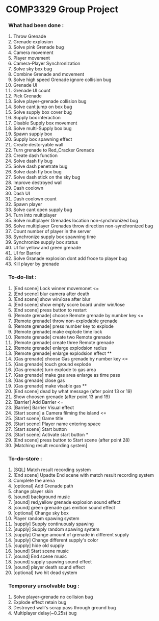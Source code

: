 # COMP3329 Group Project
### &nbsp;&nbsp;What had been done :
1. Throw Grenade 
2. Grenade explosion
3. Solve pink Grenade bug
4. Camera movement
5. Player movement
6. Camera-Player Synchronization
7. Solve sky box bug 
8. Combine Grenade and movement
9. Solve high speed Grenade ignore collision bug
10. Grenade UI
11. Grenade UI count
12. Pick Grenade
13. Solve player-grenade collision bug
14. Solve cant jump on box bug
15. Solve supply box cover bug 
16. Supply box interaction
17. Disable Supply box movement
18. Solve multi-Supply box bug
19. Spawn supply box
20. Supply box spawning effect
21. Create destoryable wall
22. Turn grenade to Red_Cracker Grenade
23. Create dash function
24. Solve dash fly bug
25. Solve dash penetrate bug
26. Solve dash fly box bug
27. Solve dash stick on the sky bug
28. Improve destroyed wall
29. Dash coolown
30. Dash UI
31. Dash coolown count
32. Spawn player
33. Solve cant open supply bug
34. Turn into multiplayer
35. Solve multiplayer Grenades location non-synchronized bug 
36. Solve multiplayer Grenades throw direction non-synchronized bug 
37. Count number of player in the server 
38. Synchronize supply box spawning time
39. Synchronize supply box status
40. UI for yellow and green grenade
41. UI for Barrier
42. Solve Granade explosion dont add froce to player bug
43. Kill player by grenade

### &nbsp;&nbsp;To-do-list :
1. [End scene] Lock winner movemonet <=
2. [End scene] blur camera after death 
3. [End scene] show win/lose after blur 
4. [End scene] show empty score board under win/lose 
5. [End scene] press button to restart 
6. [Remote grenade] choose Remote grenade by number key <=
7. [Remote grenade] throw non-explodable grenade
8. [Remote grenade] press number key to explode
9. [Remote grenade] make explode time lock
10. [Remote grenade] create two Remote grenade
11. [Remote grenade] create three Remote grenade
12. [Remote grenade] enlarge explodsion radius
13. [Remote grenade] enlarge explodsion effect **
14. [Gas grenade] choose Gas grenade by number key <=
15. [Gas grenade] touch ground explode
16. [Gas grenade] turn explode to gas area
17. [Gas grenade] make gas area enlarge as time pass
18. [Gas grenade] close gas
19. [Gas grenade] make visable gas **
20. [End scene] dead by what message (after point 13 or 19)
21. Show choosen grenade (after point 13 and 19)
22. [Barrier] Add Barrier <=
23. [Barrier] Barrier Visual effect
24. [Start scene] a Camera filming the island <=
25. [Start scene] Game title
26. [Start scene] Player name entering space 
27. [Start scene] Start button 
28. [Start scene] Activate start button * 
29. [End scene] press button to Start scene (after point 28)
30. [Matching result recording system] 

### &nbsp;&nbsp;To-do-store :
1. [SQL] Match result recording system 
13. [End scene] Upadte End scene with match result recording system 
14. Complete the arena 
15. [optional] Add Grenade path 
16. change player skin 
17. [sound] background music
18. [sound] red,yellow grenade explosion sound effect
19. [sound] green grenade gas emition sound effect 
21. [optional] Change sky box 
22. Player random spawing system 
23. [supply] Supply continuously spawing 
24. [supply] Supply random spawing system 
25. [supply] Change amount of grenade in different supply 
26. [supply] Change different supply's color 
27. [supply] hide old supply 
28. [sound] Start scene music 
29. [sound] End scene music 
31. [sound] supply spawing sound effect 
32. [sound] player death sound effect
33. [optional] two hit dead system

### &nbsp;&nbsp;Temporary unsolvable bug :
1. Solve player-grenade no collision bug
2. Explode effect retain bug
3. Destroyed wall's scrap pass through ground bug 
4. Multiplayer delay(~0.25s) bug
